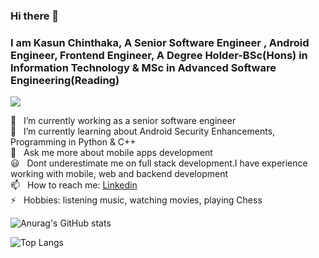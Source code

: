 ### Hi there 👋 
### I am Kasun Chinthaka, A Senior Software Engineer , Android Engineer, Frontend Engineer,  A Degree Holder-BSc(Hons) in Information Technology & MSc in Advanced Software Engineering(Reading) 
![](https://komarev.com/ghpvc/?username=Kasun-Chinthaka-Piyarathna&color=brightgreen)


 🔭 &nbsp;&nbsp;I’m currently working as a senior software engineer<br>
 🌱 &nbsp;&nbsp;I’m currently learning about Android Security Enhancements, Programming in Python & C++ <br>
 💬 &nbsp;&nbsp;Ask me more about mobile apps development<br>
 :smiley:&nbsp;&nbsp; Dont underestimate me on full stack development.I have experience working with mobile, web and backend development<br>
 📫 &nbsp;&nbsp;How to reach me: [Linkedin](https://www.linkedin.com/in/kchinthakacodex)<br>
 ⚡ &nbsp;&nbsp;Hobbies: listening music, watching movies, playing Chess<br>
 
 ![Anurag's GitHub stats](https://github-readme-stats.vercel.app/api?username=Kasun-Chinthaka-Piyarathna&show_icons=true&theme=merko&hide=prs,contribs)

 
 ![Top Langs](https://github-readme-stats.vercel.app/api/top-langs/?username=Kasun-Chinthaka-Piyarathna&layout=compact&langs_count=10&theme=radical)


